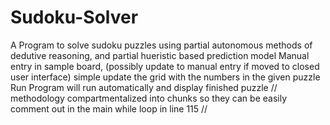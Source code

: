 # Sudoku-Solver
A Program to solve sudoku puzzles using partial autonomous methods of dedutive reasoning, and partial hueristic based prediction model
Manual entry in sample board, (possibly update to manual entry if moved to closed user interface) simple update the grid with the numbers
in the given puzzle
Run
Program will run automatically and display finished puzzle
// methodology compartmentalized into chunks so they can be easily comment out in the main while loop in line 115
//

